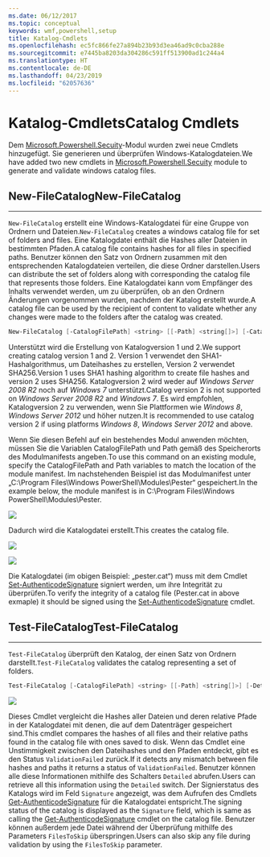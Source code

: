 ```yaml
---
ms.date: 06/12/2017
ms.topic: conceptual
keywords: wmf,powershell,setup
title: Katalog-Cmdlets
ms.openlocfilehash: ec5fc866fe27a894b23b93d3ea46ad9c0cba288e
ms.sourcegitcommit: e7445ba8203da304286c591ff513900ad1c244a4
ms.translationtype: HT
ms.contentlocale: de-DE
ms.lasthandoff: 04/23/2019
ms.locfileid: "62057636"
---
```

# <a name="catalog-cmdlets"></a><span data-ttu-id="f28f4-103">Katalog-Cmdlets</span><span class="sxs-lookup"><span data-stu-id="f28f4-103">Catalog Cmdlets</span></span>

<span data-ttu-id="f28f4-104">Dem [Microsoft.Powershell.Secuity](https://technet.microsoft.com/library/hh847877.aspx)-Modul wurden zwei neue Cmdlets hinzugefügt. Sie generieren und überprüfen Windows-Katalogdateien.</span><span class="sxs-lookup"><span data-stu-id="f28f4-104">We have added two new cmdlets in [Microsoft.Powershell.Secuity](https://technet.microsoft.com/library/hh847877.aspx) module to generate and validate windows catalog files.</span></span>

## <a name="new-filecatalog"></a><span data-ttu-id="f28f4-105">New-FileCatalog</span><span class="sxs-lookup"><span data-stu-id="f28f4-105">New-FileCatalog</span></span>
--------------------------------

<span data-ttu-id="f28f4-106">`New-FileCatalog` erstellt eine Windows-Katalogdatei für eine Gruppe von Ordnern und Dateien.</span><span class="sxs-lookup"><span data-stu-id="f28f4-106">`New-FileCatalog` creates a windows catalog file for set of folders and files.</span></span> <span data-ttu-id="f28f4-107">Eine Katalogdatei enthält die Hashes aller Dateien in bestimmten Pfaden.</span><span class="sxs-lookup"><span data-stu-id="f28f4-107">A catalog file contains hashes for all files in specified paths.</span></span> <span data-ttu-id="f28f4-108">Benutzer können den Satz von Ordnern zusammen mit den entsprechenden Katalogdateien verteilen, die diese Ordner darstellen.</span><span class="sxs-lookup"><span data-stu-id="f28f4-108">Users can distribute the set of folders along with corresponding the catalog file that represents those folders.</span></span> <span data-ttu-id="f28f4-109">Eine Katalogdatei kann vom Empfänger des Inhalts verwendet werden, um zu überprüfen, ob an den Ordnern Änderungen vorgenommen wurden, nachdem der Katalog erstellt wurde.</span><span class="sxs-lookup"><span data-stu-id="f28f4-109">A catalog file can be used by the recipient of content to validate whether any changes were made to the folders after the catalog was created.</span></span>

```powershell
New-FileCatalog [-CatalogFilePath] <string> [[-Path] <string[]>] [-CatalogVersion <int>] [-WhatIf] [-Confirm] [<CommonParameters>]
```
<span data-ttu-id="f28f4-110">Unterstützt wird die Erstellung von Katalogversion 1 und 2.</span><span class="sxs-lookup"><span data-stu-id="f28f4-110">We support creating catalog version 1 and 2.</span></span> <span data-ttu-id="f28f4-111">Version 1 verwendet den SHA1-Hashalgorithmus, um Dateihashes zu erstellen, Version 2 verwendet SHA256.</span><span class="sxs-lookup"><span data-stu-id="f28f4-111">Version 1 uses SHA1 hashing algorithm to create file hashes and version 2 uses SHA256.</span></span> <span data-ttu-id="f28f4-112">Katalogversion 2 wird weder auf *Windows Server 2008 R2* noch auf *Windows 7* unterstützt.</span><span class="sxs-lookup"><span data-stu-id="f28f4-112">Catalog version 2 is not supported on *Windows Server 2008 R2* and *Windows 7*.</span></span> <span data-ttu-id="f28f4-113">Es wird empfohlen, Katalogversion 2 zu verwenden, wenn Sie Plattformen wie *Windows 8*, *Windows Server 2012* und höher nutzen.</span><span class="sxs-lookup"><span data-stu-id="f28f4-113">It is recommended to use catalog version 2 if using platforms *Windows 8*, *Windows Server 2012* and above.</span></span>

<span data-ttu-id="f28f4-114">Wenn Sie diesen Befehl auf ein bestehendes Modul anwenden möchten, müssen Sie die Variablen CatalogFilePath und Path gemäß des Speicherorts des Modulmanifests angeben.</span><span class="sxs-lookup"><span data-stu-id="f28f4-114">To use this command on an existing module, specify the CatalogFilePath and Path variables to match the location of the module manifest.</span></span> <span data-ttu-id="f28f4-115">Im nachstehenden Beispiel ist das Modulmanifest unter „C:\Program Files\Windows PowerShell\Modules\Pester“ gespeichert.</span><span class="sxs-lookup"><span data-stu-id="f28f4-115">In the example below, the module manifest is in C:\Program Files\Windows PowerShell\Modules\Pester.</span></span>

![](../images/NewFileCatalog.jpg)

<span data-ttu-id="f28f4-116">Dadurch wird die Katalogdatei erstellt.</span><span class="sxs-lookup"><span data-stu-id="f28f4-116">This creates the catalog file.</span></span>

![](../images/CatalogFile1.jpg)

![](../images/CatalogFile2.jpg)

<span data-ttu-id="f28f4-117">Die Katalogdatei (im obigen Beispiel: „pester.cat“) muss mit dem Cmdlet [Set-AuthenticodeSignature](https://technet.microsoft.com/library/hh849819.aspx) signiert werden, um ihre Integrität zu überprüfen.</span><span class="sxs-lookup"><span data-stu-id="f28f4-117">To verify the integrity of a catalog file (Pester.cat in above exmaple) it should be signed using the [Set-AuthenticodeSignature](https://technet.microsoft.com/library/hh849819.aspx) cmdlet.</span></span>


## <a name="test-filecatalog"></a><span data-ttu-id="f28f4-118">Test-FileCatalog</span><span class="sxs-lookup"><span data-stu-id="f28f4-118">Test-FileCatalog</span></span>
--------------------------------

<span data-ttu-id="f28f4-119">`Test-FileCatalog` überprüft den Katalog, der einen Satz von Ordnern darstellt.</span><span class="sxs-lookup"><span data-stu-id="f28f4-119">`Test-FileCatalog` validates the catalog representing a set of folders.</span></span>

```powershell
Test-FileCatalog [-CatalogFilePath] <string> [[-Path] <string[]>] [-Detailed] [-FilesToSkip <string[]>] [-WhatIf] [-Confirm] [<CommonParameters>]
```

![](../images/TestFileCatalog.jpg)

<span data-ttu-id="f28f4-120">Dieses Cmdlet vergleicht die Hashes aller Dateien und deren relative Pfade in der Katalogdatei mit denen, die auf dem Datenträger gespeichert sind.</span><span class="sxs-lookup"><span data-stu-id="f28f4-120">This cmdlet compares the hashes of all files and their relative paths found in the catalog file with ones saved to disk.</span></span> <span data-ttu-id="f28f4-121">Wenn das Cmdlet eine Unstimmigkeit zwischen den Dateihashes und den Pfaden entdeckt, gibt es den Status `ValidationFailed` zurück.</span><span class="sxs-lookup"><span data-stu-id="f28f4-121">If it detects any mismatch between file hashes and paths it returns a status of `ValidationFailed`.</span></span>
<span data-ttu-id="f28f4-122">Benutzer können alle diese Informationen mithilfe des Schalters `Detailed` abrufen.</span><span class="sxs-lookup"><span data-stu-id="f28f4-122">Users can retrieve all this information using the `Detailed` switch.</span></span> <span data-ttu-id="f28f4-123">Der Signierstatus des Katalogs wird im Feld `Signature` angezeigt, was dem Aufrufen des Cmdlets [Get-AuthenticodeSignature](https://technet.microsoft.com/library/hh849805.aspx) für die Katalogdatei entspricht.</span><span class="sxs-lookup"><span data-stu-id="f28f4-123">The signing status of the catalog is displayed as the `Signature` field, which is same as calling the [Get-AuthenticodeSignature](https://technet.microsoft.com/library/hh849805.aspx) cmdlet on the catalog file.</span></span>
<span data-ttu-id="f28f4-124">Benutzer können außerdem jede Datei während der Überprüfung mithilfe des Parameters `FilesToSkip` überspringen.</span><span class="sxs-lookup"><span data-stu-id="f28f4-124">Users can also skip any file during validation by using the `FilesToSkip` parameter.</span></span>
